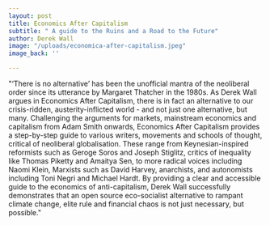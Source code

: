 ```yaml
---
layout: post
title: Economics After Capitalism
subtitle: " A guide to the Ruins and a Road to the Future"
author: Derek Wall
image: "/uploads/economica-after-capitalism.jpeg"
image_back: ''

---
```

"‘There is no alternative’ has been the unofficial mantra of the neoliberal order since its utterance by Margaret Thatcher in the 1980s. As Derek Wall argues in Economics After Capitalism, there is in fact an alternative to our crisis-ridden, austerity-inflicted world - and not just one alternative, but many. Challenging the arguments for markets, mainstream economics and capitalism from Adam Smith onwards, Economics After Capitalism provides a step-by-step guide to various writers, movements and schools of thought, critical of neoliberal globalisation. These range from Keynesian-inspired reformists such as Geroge Soros and Joseph Stiglitz, critics of inequality like Thomas Piketty and Amaitya Sen, to more radical voices including Naomi Klein, Marxists such as David Harvey, anarchists, and autonomists including Toni Negri and Michael Hardt. By providing a clear and accessible guide to the economics of anti-capitalism, Derek Wall successfully demonstrates that an open source eco-socialist alternative to rampant climate change, elite rule and financial chaos is not just necessary, but possible."